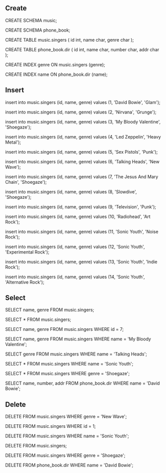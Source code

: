 ## Create
CREATE SCHEMA music;

CREATE SCHEMA phone_book;

CREATE TABLE music.singers (
    id int,
    name char,
    genre char
); 

CREATE TABLE phone_book.dir (
    id int,
    name char,
    number char,
    addr char
);

CREATE INDEX genre
ON music.singers (genre);

CREATE INDEX name
ON phone_book.dir (name);

## Insert
insert into music.singers (id, name, genre)
values (1, 'David Bowie', 'Glam');

insert into music.singers (id, name, genre)
values (2, 'Nirvana', 'Grunge');

insert into music.singers (id, name, genre)
values (3, 'My Bloody Valentine', 'Shoegaze');

insert into music.singers (id, name, genre)
values (4, 'Led Zeppelin', 'Heavy Metal');

insert into music.singers (id, name, genre)
values (5, 'Sex Pistols', 'Punk');

insert into music.singers (id, name, genre)
values (6, 'Talking Heads', 'New Wave');

insert into music.singers (id, name, genre)
values (7, 'The Jesus And Mary Chain', 'Shoegaze');

insert into music.singers (id, name, genre)
values (8, 'Slowdive', 'Shoegaze');

insert into music.singers (id, name, genre)
values (9, 'Television', 'Punk');

insert into music.singers (id, name, genre)
values (10, 'Radiohead', 'Art Rock');

insert into music.singers (id, name, genre)
values (11, 'Sonic Youth', 'Noise Rock');

insert into music.singers (id, name, genre)
values (12, 'Sonic Youth', 'Experimental Rock');

insert into music.singers (id, name, genre)
values (13, 'Sonic Youth', 'Indie Rock');

insert into music.singers (id, name, genre)
values (14, 'Sonic Youth', 'Alternative Rock');

## Select
SELECT name, genre
FROM music.singers;

SELECT * FROM music.singers;

SELECT name, genre
FROM music.singers
WHERE id = 7;

SELECT name, genre
FROM music.singers
WHERE name = 'My Bloody Valentine';

SELECT genre
FROM music.singers
WHERE name = 'Talking Heads';

SELECT *
FROM music.singers
WHERE name = 'Sonic Youth';

SELECT *
FROM music.singers
WHERE genre = 'Shoegaze';

SELECT name, number, addr
FROM phone_book.dir
WHERE name = 'David Bowie';

## Delete
DELETE FROM music.singers WHERE genre = 'New Wave';

DELETE FROM music.singers WHERE id = 1;

DELETE FROM music.singers WHERE name = 'Sonic Youth';

DELETE FROM music.singers;

DELETE FROM music.singers WHERE genre = 'Shoegaze';

DELETE FROM phone_book.dir WHERE name = 'David Bowie';